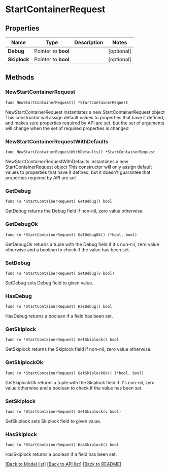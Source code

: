 # StartContainerRequest

## Properties

Name | Type | Description | Notes
------------ | ------------- | ------------- | -------------
**Debug** | Pointer to **bool** |  | [optional] 
**Skiplock** | Pointer to **bool** |  | [optional] 

## Methods

### NewStartContainerRequest

`func NewStartContainerRequest() *StartContainerRequest`

NewStartContainerRequest instantiates a new StartContainerRequest object
This constructor will assign default values to properties that have it defined,
and makes sure properties required by API are set, but the set of arguments
will change when the set of required properties is changed

### NewStartContainerRequestWithDefaults

`func NewStartContainerRequestWithDefaults() *StartContainerRequest`

NewStartContainerRequestWithDefaults instantiates a new StartContainerRequest object
This constructor will only assign default values to properties that have it defined,
but it doesn't guarantee that properties required by API are set

### GetDebug

`func (o *StartContainerRequest) GetDebug() bool`

GetDebug returns the Debug field if non-nil, zero value otherwise.

### GetDebugOk

`func (o *StartContainerRequest) GetDebugOk() (*bool, bool)`

GetDebugOk returns a tuple with the Debug field if it's non-nil, zero value otherwise
and a boolean to check if the value has been set.

### SetDebug

`func (o *StartContainerRequest) SetDebug(v bool)`

SetDebug sets Debug field to given value.

### HasDebug

`func (o *StartContainerRequest) HasDebug() bool`

HasDebug returns a boolean if a field has been set.

### GetSkiplock

`func (o *StartContainerRequest) GetSkiplock() bool`

GetSkiplock returns the Skiplock field if non-nil, zero value otherwise.

### GetSkiplockOk

`func (o *StartContainerRequest) GetSkiplockOk() (*bool, bool)`

GetSkiplockOk returns a tuple with the Skiplock field if it's non-nil, zero value otherwise
and a boolean to check if the value has been set.

### SetSkiplock

`func (o *StartContainerRequest) SetSkiplock(v bool)`

SetSkiplock sets Skiplock field to given value.

### HasSkiplock

`func (o *StartContainerRequest) HasSkiplock() bool`

HasSkiplock returns a boolean if a field has been set.


[[Back to Model list]](../README.md#documentation-for-models) [[Back to API list]](../README.md#documentation-for-api-endpoints) [[Back to README]](../README.md)


